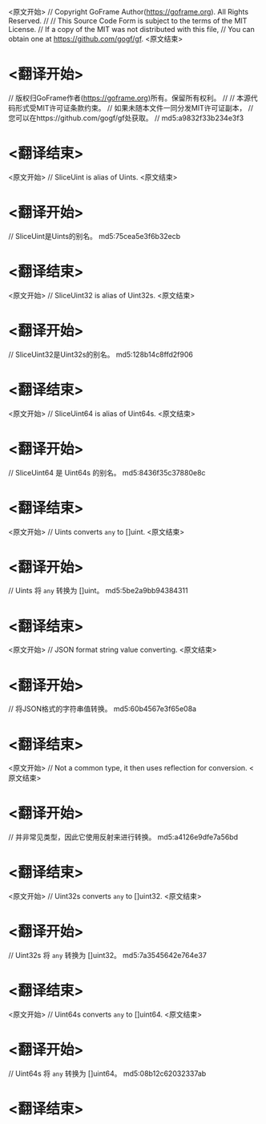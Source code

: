 
<原文开始>
// Copyright GoFrame Author(https://goframe.org). All Rights Reserved.
//
// This Source Code Form is subject to the terms of the MIT License.
// If a copy of the MIT was not distributed with this file,
// You can obtain one at https://github.com/gogf/gf.
<原文结束>

# <翻译开始>
// 版权归GoFrame作者(https://goframe.org)所有。保留所有权利。
//
// 本源代码形式受MIT许可证条款约束。
// 如果未随本文件一同分发MIT许可证副本，
// 您可以在https://github.com/gogf/gf处获取。
// md5:a9832f33b234e3f3
# <翻译结束>


<原文开始>
// SliceUint is alias of Uints.
<原文结束>

# <翻译开始>
// SliceUint是Uints的别名。 md5:75cea5e3f6b32ecb
# <翻译结束>


<原文开始>
// SliceUint32 is alias of Uint32s.
<原文结束>

# <翻译开始>
// SliceUint32是Uint32s的别名。 md5:128b14c8ffd2f906
# <翻译结束>


<原文开始>
// SliceUint64 is alias of Uint64s.
<原文结束>

# <翻译开始>
// SliceUint64 是 Uint64s 的别名。 md5:8436f35c37880e8c
# <翻译结束>


<原文开始>
// Uints converts `any` to []uint.
<原文结束>

# <翻译开始>
// Uints 将 `any` 转换为 []uint。 md5:5be2a9bb94384311
# <翻译结束>


<原文开始>
// JSON format string value converting.
<原文结束>

# <翻译开始>
// 将JSON格式的字符串值转换。 md5:60b4567e3f65e08a
# <翻译结束>


<原文开始>
// Not a common type, it then uses reflection for conversion.
<原文结束>

# <翻译开始>
// 并非常见类型，因此它使用反射来进行转换。 md5:a4126e9dfe7a56bd
# <翻译结束>


<原文开始>
// Uint32s converts `any` to []uint32.
<原文结束>

# <翻译开始>
// Uint32s 将 `any` 转换为 []uint32。 md5:7a3545642e764e37
# <翻译结束>


<原文开始>
// Uint64s converts `any` to []uint64.
<原文结束>

# <翻译开始>
// Uint64s 将 `any` 转换为 []uint64。 md5:08b12c62032337ab
# <翻译结束>

